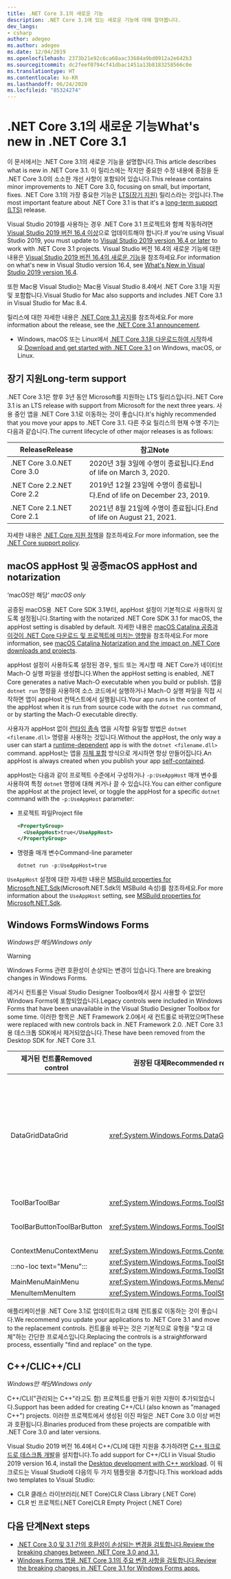 ```yaml
---
title: .NET Core 3.1의 새로운 기능
description: .NET Core 3.1에 있는 새로운 기능에 대해 알아봅니다.
dev_langs:
- csharp
author: adegeo
ms.author: adegeo
ms.date: 12/04/2019
ms.openlocfilehash: 2373b21e92c6ca68aac33684a9bd0912a2e642b3
ms.sourcegitcommit: dc2feef0794cf41dbac1451a13b8183258566c0e
ms.translationtype: HT
ms.contentlocale: ko-KR
ms.lasthandoff: 06/24/2020
ms.locfileid: "85324274"
---
```

# <a name="whats-new-in-net-core-31"></a><span data-ttu-id="d865a-103">.NET Core 3.1의 새로운 기능</span><span class="sxs-lookup"><span data-stu-id="d865a-103">What's new in .NET Core 3.1</span></span>

<span data-ttu-id="d865a-104">이 문서에서는 .NET Core 3.1의 새로운 기능을 설명합니다.</span><span class="sxs-lookup"><span data-stu-id="d865a-104">This article describes what is new in .NET Core 3.1.</span></span> <span data-ttu-id="d865a-105">이 릴리스에는 작지만 중요한 수정 내용에 중점을 둔 .NET Core 3.0의 소소한 개선 사항이 포함되어 있습니다.</span><span class="sxs-lookup"><span data-stu-id="d865a-105">This release contains minor improvements to .NET Core 3.0, focusing on small, but important, fixes.</span></span> <span data-ttu-id="d865a-106">.NET Core 3.1의 가장 중요한 기능은 [LTS(장기 지원)](#long-term-support) 릴리스라는 것입니다.</span><span class="sxs-lookup"><span data-stu-id="d865a-106">The most important feature about .NET Core 3.1 is that it's a [long-term support (LTS)](#long-term-support) release.</span></span>

<span data-ttu-id="d865a-107">Visual Studio 2019를 사용하는 경우 .NET Core 3.1 프로젝트와 함께 작동하려면 [Visual Studio 2019 버전 16.4 이상](https://visualstudio.microsoft.com/downloads/)으로 업데이트해야 합니다.</span><span class="sxs-lookup"><span data-stu-id="d865a-107">If you're using Visual Studio 2019, you must update to [Visual Studio 2019 version 16.4 or later](https://visualstudio.microsoft.com/downloads/) to work with .NET Core 3.1 projects.</span></span> <span data-ttu-id="d865a-108">Visual Studio 버전 16.4의 새로운 기능에 대한 내용은 [Visual Studio 2019 버전 16.4의 새로운 기능](/visualstudio/releases/2019/release-notes-v16.4#whats-new-in-visual-studio-2019-version-164)을 참조하세요.</span><span class="sxs-lookup"><span data-stu-id="d865a-108">For information on what's new in Visual Studio version 16.4, see [What's New in Visual Studio 2019 version 16.4](/visualstudio/releases/2019/release-notes-v16.4#whats-new-in-visual-studio-2019-version-164).</span></span>

<span data-ttu-id="d865a-109">또한 Mac용 Visual Studio는 Mac용 Visual Studio 8.4에서 .NET Core 3.1을 지원 및 포함합니다.</span><span class="sxs-lookup"><span data-stu-id="d865a-109">Visual Studio for Mac also supports and includes .NET Core 3.1 in Visual Studio for Mac 8.4.</span></span>

<span data-ttu-id="d865a-110">릴리스에 대한 자세한 내용은 [.NET Core 3.1 공지](https://devblogs.microsoft.com/dotnet/announcing-net-core-3-1/)를 참조하세요.</span><span class="sxs-lookup"><span data-stu-id="d865a-110">For more information about the release, see the [.NET Core 3.1 announcement](https://devblogs.microsoft.com/dotnet/announcing-net-core-3-1/).</span></span>

- <span data-ttu-id="d865a-111">Windows, macOS 또는 Linux에서 [.NET Core 3.1을 다운로드하여 시작](https://dotnet.microsoft.com/download/dotnet-core/3.1)하세요.</span><span class="sxs-lookup"><span data-stu-id="d865a-111">[Download and get started with .NET Core 3.1](https://dotnet.microsoft.com/download/dotnet-core/3.1) on Windows, macOS, or Linux.</span></span>

## <a name="long-term-support"></a><span data-ttu-id="d865a-112">장기 지원</span><span class="sxs-lookup"><span data-stu-id="d865a-112">Long-term support</span></span>

<span data-ttu-id="d865a-113">.NET Core 3.1은 향후 3년 동안 Microsoft를 지원하는 LTS 릴리스입니다.</span><span class="sxs-lookup"><span data-stu-id="d865a-113">.NET Core 3.1 is an LTS release with support from Microsoft for the next three years.</span></span> <span data-ttu-id="d865a-114">사용 중인 앱을 .NET Core 3.1로 이동하는 것이 좋습니다.</span><span class="sxs-lookup"><span data-stu-id="d865a-114">It's highly recommended that you move your apps to .NET Core 3.1.</span></span> <span data-ttu-id="d865a-115">다른 주요 릴리스의 현재 수명 주기는 다음과 같습니다.</span><span class="sxs-lookup"><span data-stu-id="d865a-115">The current lifecycle of other major releases is as follows:</span></span>

| <span data-ttu-id="d865a-116">Release</span><span class="sxs-lookup"><span data-stu-id="d865a-116">Release</span></span> | <span data-ttu-id="d865a-117">참고</span><span class="sxs-lookup"><span data-stu-id="d865a-117">Note</span></span> |
| ------- | ---- |
| <span data-ttu-id="d865a-118">.NET Core 3.0</span><span class="sxs-lookup"><span data-stu-id="d865a-118">.NET Core 3.0</span></span> | <span data-ttu-id="d865a-119">2020년 3월 3일에 수명이 종료됩니다.</span><span class="sxs-lookup"><span data-stu-id="d865a-119">End of life on March 3, 2020.</span></span>     |
| <span data-ttu-id="d865a-120">.NET Core 2.2</span><span class="sxs-lookup"><span data-stu-id="d865a-120">.NET Core 2.2</span></span> | <span data-ttu-id="d865a-121">2019년 12월 23일에 수명이 종료됩니다.</span><span class="sxs-lookup"><span data-stu-id="d865a-121">End of life on December 23, 2019.</span></span> |
| <span data-ttu-id="d865a-122">.NET Core 2.1</span><span class="sxs-lookup"><span data-stu-id="d865a-122">.NET Core 2.1</span></span> | <span data-ttu-id="d865a-123">2021년 8월 21일에 수명이 종료됩니다.</span><span class="sxs-lookup"><span data-stu-id="d865a-123">End of life on August 21, 2021.</span></span>    |

<span data-ttu-id="d865a-124">자세한 내용은 [.NET Core 지원 정책](https://dotnet.microsoft.com/platform/support/policy/dotnet-core)을 참조하세요.</span><span class="sxs-lookup"><span data-stu-id="d865a-124">For more information, see the [.NET Core support policy](https://dotnet.microsoft.com/platform/support/policy/dotnet-core).</span></span>

## <a name="macos-apphost-and-notarization"></a><span data-ttu-id="d865a-125">macOS appHost 및 공증</span><span class="sxs-lookup"><span data-stu-id="d865a-125">macOS appHost and notarization</span></span>

<span data-ttu-id="d865a-126">‘macOS만 해당’ </span><span class="sxs-lookup"><span data-stu-id="d865a-126">*macOS only*</span></span>

<span data-ttu-id="d865a-127">공증된 macOS용 .NET Core SDK 3.1부터, appHost 설정이 기본적으로 사용하지 않도록 설정됩니다.</span><span class="sxs-lookup"><span data-stu-id="d865a-127">Starting with the notarized .NET Core SDK 3.1 for macOS, the appHost setting is disabled by default.</span></span> <span data-ttu-id="d865a-128">자세한 내용은 [macOS Catalina 공증과 이것이 .NET Core 다운로드 및 프로젝트에 미치는 영향](../install/macos-notarization-issues.md)을 참조하세요.</span><span class="sxs-lookup"><span data-stu-id="d865a-128">For more information, see [macOS Catalina Notarization and the impact on .NET Core downloads and projects](../install/macos-notarization-issues.md).</span></span>

<span data-ttu-id="d865a-129">appHost 설정이 사용하도록 설정된 경우, 빌드 또는 게시할 때 .NET Core가 네이티브 Mach-O 실행 파일을 생성합니다.</span><span class="sxs-lookup"><span data-stu-id="d865a-129">When the appHost setting is enabled, .NET Core generates a native Mach-O executable when you build or publish.</span></span> <span data-ttu-id="d865a-130">앱을 `dotnet run` 명령을 사용하여 소스 코드에서 실행하거나 Mach-O 실행 파일을 직접 시작하면 앱이 appHost 컨텍스트에서 실행됩니다.</span><span class="sxs-lookup"><span data-stu-id="d865a-130">Your app runs in the context of the appHost when it is run from source code with the `dotnet run` command, or by starting the Mach-O executable directly.</span></span>

<span data-ttu-id="d865a-131">사용자가 appHost 없이 [런타임 종속](../deploying/index.md#publish-runtime-dependent) 앱을 시작할 유일할 방법은 `dotnet <filename.dll>` 명령을 사용하는 것입니다.</span><span class="sxs-lookup"><span data-stu-id="d865a-131">Without the appHost, the only way a user can start a [runtime-dependent](../deploying/index.md#publish-runtime-dependent) app is with the `dotnet <filename.dll>` command.</span></span> <span data-ttu-id="d865a-132">appHost는 앱을 [자체 포함](../deploying/index.md#publish-self-contained) 방식으로 게시하면 항상 만들어집니다.</span><span class="sxs-lookup"><span data-stu-id="d865a-132">An appHost is always created when you publish your app [self-contained](../deploying/index.md#publish-self-contained).</span></span>

<span data-ttu-id="d865a-133">appHost는 다음과 같이 프로젝트 수준에서 구성하거나 `-p:UseAppHost` 매개 변수를 사용하여 특정 `dotnet` 명령에 대해 켜거나 끌 수 있습니다.</span><span class="sxs-lookup"><span data-stu-id="d865a-133">You can either configure the appHost at the project level, or toggle the appHost for a specific `dotnet` command with the `-p:UseAppHost` parameter:</span></span>

- <span data-ttu-id="d865a-134">프로젝트 파일</span><span class="sxs-lookup"><span data-stu-id="d865a-134">Project file</span></span>

  ```xml
  <PropertyGroup>
    <UseAppHost>true</UseAppHost>
  </PropertyGroup>
  ```

- <span data-ttu-id="d865a-135">명령줄 매개 변수</span><span class="sxs-lookup"><span data-stu-id="d865a-135">Command-line parameter</span></span>

  ```dotnetcli
  dotnet run -p:UseAppHost=true
  ```

<span data-ttu-id="d865a-136">`UseAppHost` 설정에 대한 자세한 내용은 [MSBuild properties for Microsoft.NET.Sdk](../project-sdk/msbuild-props.md#useapphost)(Microsoft.NET.Sdk의 MSBuild 속성)를 참조하세요.</span><span class="sxs-lookup"><span data-stu-id="d865a-136">For more information about the `UseAppHost` setting, see [MSBuild properties for Microsoft.NET.Sdk](../project-sdk/msbuild-props.md#useapphost).</span></span>

## <a name="windows-forms"></a><span data-ttu-id="d865a-137">Windows Forms</span><span class="sxs-lookup"><span data-stu-id="d865a-137">Windows Forms</span></span>

<span data-ttu-id="d865a-138">*Windows만 해당*</span><span class="sxs-lookup"><span data-stu-id="d865a-138">*Windows only*</span></span>

> [!WARNING]
> <span data-ttu-id="d865a-139">Windows Forms 관련 호환성이 손상되는 변경이 있습니다.</span><span class="sxs-lookup"><span data-stu-id="d865a-139">There are breaking changes in Windows Forms.</span></span>

<span data-ttu-id="d865a-140">레거시 컨트롤은 Visual Studio Designer Toolbox에서 잠시 사용할 수 없었던 Windows Forms에 포함되었습니다.</span><span class="sxs-lookup"><span data-stu-id="d865a-140">Legacy controls were included in Windows Forms that have been unavailable in the Visual Studio Designer Toolbox for some time.</span></span> <span data-ttu-id="d865a-141">이러한 항목은 .NET Framework 2.0에서 새 컨트롤로 바뀌었으며</span><span class="sxs-lookup"><span data-stu-id="d865a-141">These were replaced with new controls back in .NET Framework 2.0.</span></span> <span data-ttu-id="d865a-142">.NET Core 3.1용 데스크톱 SDK에서 제거되었습니다.</span><span class="sxs-lookup"><span data-stu-id="d865a-142">These have been removed from the Desktop SDK for .NET Core 3.1.</span></span>

| <span data-ttu-id="d865a-143">제거된 컨트롤</span><span class="sxs-lookup"><span data-stu-id="d865a-143">Removed control</span></span> | <span data-ttu-id="d865a-144">권장된 대체</span><span class="sxs-lookup"><span data-stu-id="d865a-144">Recommended replacement</span></span> | <span data-ttu-id="d865a-145">제거된 연결 API</span><span class="sxs-lookup"><span data-stu-id="d865a-145">Associated APIs removed</span></span> |
| --------------- | ----------------------- | ----------------------- |
| <span data-ttu-id="d865a-146">DataGrid</span><span class="sxs-lookup"><span data-stu-id="d865a-146">DataGrid</span></span>        | <xref:System.Windows.Forms.DataGridView>      | <span data-ttu-id="d865a-147">DataGridCell</span><span class="sxs-lookup"><span data-stu-id="d865a-147">DataGridCell</span></span><br/><span data-ttu-id="d865a-148">DataGridRow</span><span class="sxs-lookup"><span data-stu-id="d865a-148">DataGridRow</span></span><br/><span data-ttu-id="d865a-149">DataGridTableCollection</span><span class="sxs-lookup"><span data-stu-id="d865a-149">DataGridTableCollection</span></span><br/><span data-ttu-id="d865a-150">DataGridColumnCollection</span><span class="sxs-lookup"><span data-stu-id="d865a-150">DataGridColumnCollection</span></span><br/><span data-ttu-id="d865a-151">DataGridTableStyle</span><span class="sxs-lookup"><span data-stu-id="d865a-151">DataGridTableStyle</span></span><br/><span data-ttu-id="d865a-152">DataGridColumnStyle</span><span class="sxs-lookup"><span data-stu-id="d865a-152">DataGridColumnStyle</span></span><br/><span data-ttu-id="d865a-153">DataGridLineStyle</span><span class="sxs-lookup"><span data-stu-id="d865a-153">DataGridLineStyle</span></span><br/><span data-ttu-id="d865a-154">DataGridParentRowsLabel</span><span class="sxs-lookup"><span data-stu-id="d865a-154">DataGridParentRowsLabel</span></span><br/><span data-ttu-id="d865a-155">DataGridParentRowsLabelStyle</span><span class="sxs-lookup"><span data-stu-id="d865a-155">DataGridParentRowsLabelStyle</span></span><br/><span data-ttu-id="d865a-156">DataGridBoolColumn</span><span class="sxs-lookup"><span data-stu-id="d865a-156">DataGridBoolColumn</span></span><br/><span data-ttu-id="d865a-157">DataGridTextBox</span><span class="sxs-lookup"><span data-stu-id="d865a-157">DataGridTextBox</span></span><br/><span data-ttu-id="d865a-158">GridColumnStylesCollection</span><span class="sxs-lookup"><span data-stu-id="d865a-158">GridColumnStylesCollection</span></span><br/><span data-ttu-id="d865a-159">GridTableStylesCollection</span><span class="sxs-lookup"><span data-stu-id="d865a-159">GridTableStylesCollection</span></span><br/><span data-ttu-id="d865a-160">HitTestType</span><span class="sxs-lookup"><span data-stu-id="d865a-160">HitTestType</span></span> |
| <span data-ttu-id="d865a-161">ToolBar</span><span class="sxs-lookup"><span data-stu-id="d865a-161">ToolBar</span></span>         | <xref:System.Windows.Forms.ToolStrip>         | <span data-ttu-id="d865a-162">ToolBarAppearance</span><span class="sxs-lookup"><span data-stu-id="d865a-162">ToolBarAppearance</span></span> |
| <span data-ttu-id="d865a-163">ToolBarButton</span><span class="sxs-lookup"><span data-stu-id="d865a-163">ToolBarButton</span></span>   | <xref:System.Windows.Forms.ToolStripButton>   | <span data-ttu-id="d865a-164">ToolBarButtonClickEventArgs</span><span class="sxs-lookup"><span data-stu-id="d865a-164">ToolBarButtonClickEventArgs</span></span><br/><span data-ttu-id="d865a-165">ToolBarButtonClickEventHandler</span><span class="sxs-lookup"><span data-stu-id="d865a-165">ToolBarButtonClickEventHandler</span></span><br/><span data-ttu-id="d865a-166">ToolBarButtonStyle</span><span class="sxs-lookup"><span data-stu-id="d865a-166">ToolBarButtonStyle</span></span><br/><span data-ttu-id="d865a-167">ToolBarTextAlign</span><span class="sxs-lookup"><span data-stu-id="d865a-167">ToolBarTextAlign</span></span> |
| <span data-ttu-id="d865a-168">ContextMenu</span><span class="sxs-lookup"><span data-stu-id="d865a-168">ContextMenu</span></span>     | <xref:System.Windows.Forms.ContextMenuStrip>  |  |
| :::no-loc text="Menu"::: | <xref:System.Windows.Forms.ToolStripDropDown><br/><xref:System.Windows.Forms.ToolStripDropDownMenu> | <span data-ttu-id="d865a-169">MenuItemCollection</span><span class="sxs-lookup"><span data-stu-id="d865a-169">MenuItemCollection</span></span> |
| <span data-ttu-id="d865a-170">MainMenu</span><span class="sxs-lookup"><span data-stu-id="d865a-170">MainMenu</span></span>        | <xref:System.Windows.Forms.MenuStrip>         |  |
| <span data-ttu-id="d865a-171">MenuItem</span><span class="sxs-lookup"><span data-stu-id="d865a-171">MenuItem</span></span>        | <xref:System.Windows.Forms.ToolStripMenuItem> |  |

<span data-ttu-id="d865a-172">애플리케이션을 .NET Core 3.1로 업데이트하고 대체 컨트롤로 이동하는 것이 좋습니다.</span><span class="sxs-lookup"><span data-stu-id="d865a-172">We recommend you update your applications to .NET Core 3.1 and move to the replacement controls.</span></span> <span data-ttu-id="d865a-173">컨트롤을 바꾸는 것은 기본적으로 유형을 "찾고 대체"하는 간단한 프로세스입니다.</span><span class="sxs-lookup"><span data-stu-id="d865a-173">Replacing the controls is a straightforward process, essentially "find and replace" on the type.</span></span>

## <a name="ccli"></a><span data-ttu-id="d865a-174">C++/CLI</span><span class="sxs-lookup"><span data-stu-id="d865a-174">C++/CLI</span></span>

<span data-ttu-id="d865a-175">*Windows만 해당*</span><span class="sxs-lookup"><span data-stu-id="d865a-175">*Windows only*</span></span>

<span data-ttu-id="d865a-176">C++/CLI("관리되는 C++"라고도 함) 프로젝트를 만들기 위한 지원이 추가되었습니다.</span><span class="sxs-lookup"><span data-stu-id="d865a-176">Support has been added for creating C++/CLI (also known as "managed C++") projects.</span></span> <span data-ttu-id="d865a-177">이러한 프로젝트에서 생성된 이진 파일은 .NET Core 3.0 이상 버전과 호환됩니다.</span><span class="sxs-lookup"><span data-stu-id="d865a-177">Binaries produced from these projects are compatible with .NET Core 3.0 and later versions.</span></span>

<span data-ttu-id="d865a-178">Visual Studio 2019 버전 16.4에서 C++/CLI에 대한 지원을 추가하려면 [C++ 워크로드로 데스크톱 개발](/cpp/build/vscpp-step-0-installation?view=vs-2019#step-4---choose-workloads)을 설치합니다.</span><span class="sxs-lookup"><span data-stu-id="d865a-178">To add support for C++/CLI in Visual Studio 2019 version 16.4, install the [Desktop development with C++ workload](/cpp/build/vscpp-step-0-installation?view=vs-2019#step-4---choose-workloads).</span></span> <span data-ttu-id="d865a-179">이 워크로드는 Visual Studio에 다음의 두 가지 템플릿을 추가합니다.</span><span class="sxs-lookup"><span data-stu-id="d865a-179">This workload adds two templates to Visual Studio:</span></span>

- <span data-ttu-id="d865a-180">CLR 클래스 라이브러리(.NET Core)</span><span class="sxs-lookup"><span data-stu-id="d865a-180">CLR Class Library (.NET Core)</span></span>
- <span data-ttu-id="d865a-181">CLR 빈 프로젝트(.NET Core)</span><span class="sxs-lookup"><span data-stu-id="d865a-181">CLR Empty Project (.NET Core)</span></span>

## <a name="next-steps"></a><span data-ttu-id="d865a-182">다음 단계</span><span class="sxs-lookup"><span data-stu-id="d865a-182">Next steps</span></span>

- [<span data-ttu-id="d865a-183">.NET Core 3.0 및 3.1 간의 호환성이 손상되는 변경을 검토합니다.</span><span class="sxs-lookup"><span data-stu-id="d865a-183">Review the breaking changes between .NET Core 3.0 and 3.1.</span></span>](../compatibility/3.0-3.1.md)
- [<span data-ttu-id="d865a-184">Windows Forms 앱용 .NET Core 3.1의 주요 변경 사항을 검토합니다.</span><span class="sxs-lookup"><span data-stu-id="d865a-184">Review the breaking changes in .NET Core 3.1 for Windows Forms apps.</span></span>](../compatibility/winforms.md#net-core-31)
